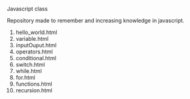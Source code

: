 Javascript class

Repository made to remember and increasing knowledge in javascript.

1) hello_world.html
2) variable.html
3) inputOuput.html
4) operators.html
5) conditional.html
6) switch.html
7) while.html
8) for.html
9) functions.html
10) recursion.html
